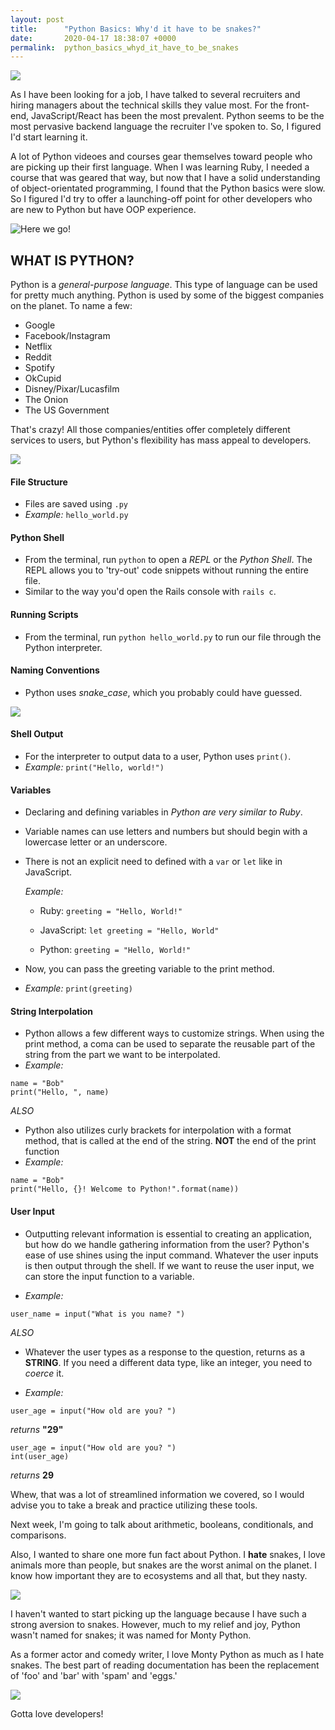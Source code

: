 ```yaml
---
layout: post
title:      "Python Basics: Why'd it have to be snakes?"
date:       2020-04-17 18:38:07 +0000
permalink:  python_basics_whyd_it_have_to_be_snakes
---
```


![](https://media.giphy.com/media/xUPGchE5UWpMeWJlvO/giphy.gif)

As I have been looking for a job, I have talked to several recruiters and hiring managers about the technical skills they value most. For the front-end, JavaScript/React has been the most prevalent. Python seems to be the most pervasive backend language the recruiter I've spoken to. So, I figured I'd start learning it. 


A lot of Python videoes and courses gear themselves toward people who are picking up their first language. When I was learning Ruby, I needed a course that was geared that way, but now that I have a solid understanding of object-orientated programming, I found that the Python basics were slow. So I figured I'd try to offer a launching-off point for other developers who are new to Python but have OOP experience. 

 ![Here we go!](https://media.giphy.com/media/uELDhoOZdSnUk/giphy.gif)

## WHAT IS PYTHON?

Python is a *general-purpose language*. This type of language can be used for pretty much anything. Python is used by some of the biggest companies on the planet. To name a few:

* Google
* Facebook/Instagram
* Netflix
* Reddit
* Spotify
* OkCupid
* Disney/Pixar/Lucasfilm
* The Onion
* The US Government



That's crazy! All those companies/entities offer completely different services to users, but Python's flexibility has mass appeal to developers. 

![](https://media.giphy.com/media/l1KuhBCqxOoJyr0m4/giphy.gif)

#### **File Structure** 
* Files are saved using `.py` 
* *Example:* `hello_world.py`
	
####	**Python Shell** 
* From the terminal, run `python` to open a *REPL* or the *Python Shell*. The REPL allows you to 'try-out' code snippets without running the entire file. 
* Similar to the way you'd open the Rails console with `rails c`.
	
	
#### **Running Scripts** 
* From the terminal, run `python hello_world.py` to run our file through the Python interpreter.

#### **Naming Conventions** 
* Python uses *snake_case*, which you probably could have guessed.

![](https://media.giphy.com/media/Lndtxw3ztLhNC/giphy.gif)

#### **Shell Output** 
* For the interpreter to output data to a user, Python uses `print()`.
* *Example:* `print("Hello, world!")`
 
#### **Variables** 
* Declaring and defining variables in *Python are very similar to Ruby*. 
* Variable names can use letters and numbers but should begin with a lowercase letter or an underscore. 
* There is not an explicit need to defined with a `var` or `let` like in JavaScript.
	
	 *Example:*
     * Ruby:  `greeting = "Hello, World!"`
     
     * JavaScript:  `let greeting = "Hello, World"`
     
     * Python:  `greeting = "Hello, World!"`

* Now, you can pass the greeting variable to the print method.
* *Example:*  `print(greeting)`

#### **String Interpolation** 
* Python allows a few different ways to customize strings. When using the print method, a coma can be used to separate the reusable part of the string from the part we want to be interpolated.
* *Example:*
```
name = "Bob"
print("Hello, ", name)
```

*ALSO*
* Python also utilizes curly brackets for interpolation with a format method, that is called at the end of the string. **NOT** the end of the print function
* *Example:*
```
name = "Bob"
print("Hello, {}! Welcome to Python!".format(name))
```

#### **User Input** 
* Outputting relevant information is essential to creating an application, but how do we handle gathering information from the user? Python's ease of use shines using the input command.  Whatever the user inputs is then output through the shell. If we want to reuse the user input, we can store the input function to a variable.

* *Example:*
```
user_name = input("What is you name? ")
```


*ALSO*

* Whatever the user types as a response to the question, returns as a **STRING**. If you need a different data type, like an integer, you need to *coerce* it. 

* *Example:*
```
user_age = input("How old are you? ")
```
*returns* **"29"**
```
user_age = input("How old are you? ")
int(user_age)
```
*returns* **29**

Whew, that was a lot of streamlined information we covered, so I would advise you to take a break and practice utilizing these tools. 

Next week, I'm going to talk about arithmetic, booleans, conditionals, and comparisons.

Also, I wanted to share one more fun fact about Python. I **hate** snakes, I love animals more than people, but snakes are the worst animal on the planet. I know how important they are to ecosystems and all that, but they nasty. 

![](https://media.giphy.com/media/H4wUvhRHnb2TK/giphy.gif)

I haven't wanted to start picking up the language because I have such a strong aversion to snakes. However, much to my relief and joy, Python wasn't named for snakes; it was named for Monty Python.

As a former actor and comedy writer, I love Monty Python as much as I hate snakes. The best part of reading documentation has been the replacement of 'foo' and 'bar' with 'spam' and 'eggs.'

![](https://media.giphy.com/media/3s0QuxoSX6DgdnGFoE/giphy.gif)

Gotta love developers!





